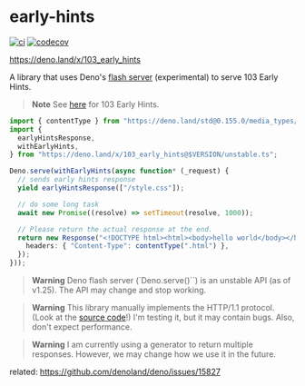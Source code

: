 # early-hints

[![ci](https://github.com/ayame113/early-hints/actions/workflows/ci.yml/badge.svg)](https://github.com/ayame113/early-hints/actions/workflows/ci.yml)
[![codecov](https://codecov.io/gh/ayame113/early-hints/branch/main/graph/badge.svg?token=fd7I1uUnCn)](https://codecov.io/gh/ayame113/early-hints)

https://deno.land/x/103_early_hints

A library that uses Deno's
[flash server](https://github.com/denoland/deno/tree/main/ext/flash)
(experimental) to serve 103 Early Hints.

> **Note** See [here](https://dev.to/qainsights/what-is-http-103-1l26) for 103
> Early Hints.

```ts
import { contentType } from "https://deno.land/std@0.155.0/media_types/mod.ts";
import {
  earlyHintsResponse,
  withEarlyHints,
} from "https://deno.land/x/103_early_hints@$VERSION/unstable.ts";

Deno.serve(withEarlyHints(async function* (_request) {
  // sends early hints response
  yield earlyHintsResponse(["/style.css"]);

  // do some long task
  await new Promise((resolve) => setTimeout(resolve, 1000));

  // Please return the actual response at the end.
  return new Response("<!DOCTYPE html><html><body>hello world</body></html>", {
    headers: { "Content-Type": contentType(".html") },
  });
}));
```

> **Warning** Deno flash server (`Deno.serve()``) is an unstable API (as of
> v1.25). The API may change and stop working.

> **Warning** This library manually implements the HTTP/1.1 protocol. (Look at
> the [source code](./unstable.ts)!) I'm testing it, but it may contain bugs.
> Also, don't expect performance.

> **Warning** I am currently using a generator to return multiple responses.
> However, we may change how we use it in the future.

related: https://github.com/denoland/deno/issues/15827
